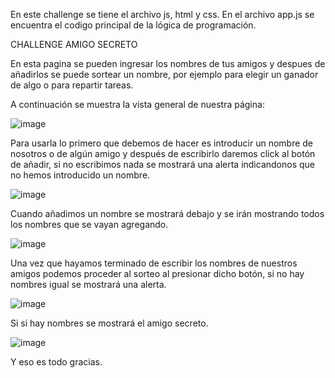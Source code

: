 En este challenge se tiene el archivo js, html y css.
En el archivo app.js se encuentra el codigo principal de la lógica de programación.

CHALLENGE AMIGO SECRETO

En esta pagina se pueden ingresar los nombres de tus amigos y despues de añadirlos se puede sortear un nombre, por ejemplo para elegir un ganador de algo o para repartir tareas.

A continuación se muestra la vista general de nuestra página:

![image](https://github.com/user-attachments/assets/51dfc21b-3042-40f1-af61-d9a7108382d0)

Para usarla lo primero que debemos de hacer es introducir un nombre de nosotros o de algún amigo y después de escribirlo daremos click al botón de añadir, si no escribimos nada se mostrará una alerta indicandonos que no hemos introducido un nombre.

![image](https://github.com/user-attachments/assets/f9cf9781-4ad6-4ec8-9adf-0f62959ade5a)

Cuando añadimos un nombre se mostrará debajo y se irán mostrando todos los nombres que se vayan agregando.

![image](https://github.com/user-attachments/assets/84fed289-b5c5-4f57-82f8-4eab396e807e)

Una vez que hayamos terminado de escribir los nombres de nuestros amigos podemos proceder al sorteo al presionar dicho botón, si no hay nombres igual se mostrará una alerta.

![image](https://github.com/user-attachments/assets/31e827b8-f62a-409e-aad0-89680a7a0403)

Si si hay nombres se mostrará el amigo secreto.

![image](https://github.com/user-attachments/assets/9b0158a5-99fc-4daa-ba1f-244e96d52f47)

Y eso es todo gracias.
